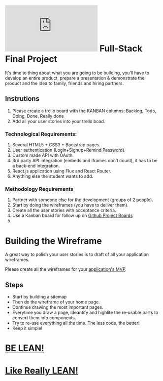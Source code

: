 # ![alt text](https://assets.breatheco.de/apis/img/images.php?blob&random&cat=icon&tags=breathecode,32)  Full-Stack Final Project

It's time to thing about what you are going to be building, you'll have to develop an entire product, prepare a presentation & demonstrate the product and the idea to family, friends and hiring partners.

## Instrutions

1. Please create a trello board with the KANBAN columns: Backlog, Todo, Doing, Done, Really done
2. Add all your user stories into your trello boad.

### Technological Requirements:

1. Several HTML5 + CSS3 + Bootstrap pages.
2. User authentication (Login+Signup+Remind Password).
3. Custom made API with OAuth.
4. 3rd party API integration (embeds and iframes don’t count), it has to be a back-end integration.
5. React.js application using Flux and React Router.
6. Anything else the student wants to add.

### Methodology Requirements

1. Partner with someone else for the development (groups of 2 people).
2. Start by doing the wireframes (you have to deliver them).
3. Create all the user stories with acceptance criteria.
4. Use a Kanban board for follow up on [Github Project Boards](https://help.github.com/articles/about-project-boards/)
5. 

# Building the Wireframe

A great way to polish your user stories is to draft of all your application wireframes.

Please create all the wireframes for your [application's MVP](https://www.youtube.com/watch?v=joNKkWPafZs).

## Steps
- Start by building a sitemap
- Then do the wireframe of your home page.
- Continue drawing the most important pages.
- Everytime you draw a page, ideantify and highlite the re-usable parts to convert them into components.
- Try to re-use everything all the time. The less code, the better!
- Keep it simple!

# [BE LEAN!](https://www.youtube.com/watch?v=jBlrLqsjIDw)
# [Like Really LEAN!](https://www.youtube.com/watch?v=X2YoHFuWkqs)


